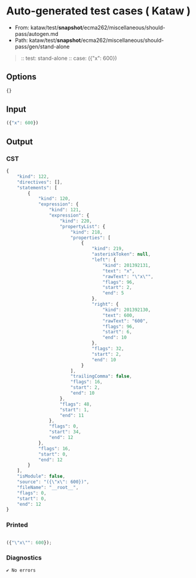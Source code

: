 # Auto-generated test cases ( Kataw )
- From: kataw/test/__snapshot__/ecma262/miscellaneous/should-pass/autogen.md
- Path: kataw/test/__snapshot__/ecma262/miscellaneous/should-pass/gen/stand-alone
> :: test: stand-alone
> :: case: ({"x": 600})
## Options

`````js
{}
`````
## Input

`````js
({"x": 600})
`````
## Output

### CST

```javascript
{
    "kind": 122,
    "directives": [],
    "statements": [
        {
            "kind": 120,
            "expression": {
                "kind": 121,
                "expression": {
                    "kind": 220,
                    "propertyList": {
                        "kind": 218,
                        "properties": [
                            {
                                "kind": 219,
                                "asteriskToken": null,
                                "left": {
                                    "kind": 201392131,
                                    "text": "x",
                                    "rawText": "\"x\"",
                                    "flags": 96,
                                    "start": 2,
                                    "end": 5
                                },
                                "right": {
                                    "kind": 201392130,
                                    "text": 600,
                                    "rawText": "600",
                                    "flags": 96,
                                    "start": 6,
                                    "end": 10
                                },
                                "flags": 32,
                                "start": 2,
                                "end": 10
                            }
                        ],
                        "trailingComma": false,
                        "flags": 16,
                        "start": 2,
                        "end": 10
                    },
                    "flags": 48,
                    "start": 1,
                    "end": 11
                },
                "flags": 0,
                "start": 34,
                "end": 12
            },
            "flags": 16,
            "start": 0,
            "end": 12
        }
    ],
    "isModule": false,
    "source": "({\"x\": 600})",
    "fileName": "__root__",
    "flags": 0,
    "start": 0,
    "end": 12
}
```

### Printed

```javascript

({"\"x\"": 600});
```

### Diagnostics

```javascript
✔ No errors
```

